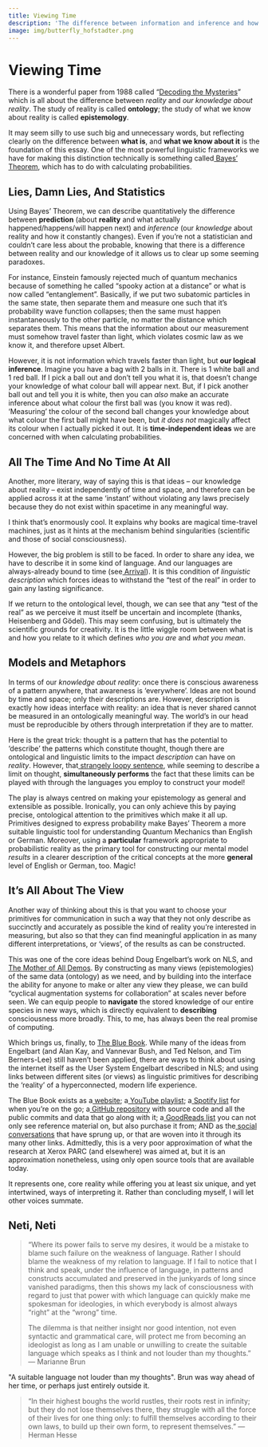 ```yaml
---
title: Viewing Time
description: 'The difference between information and inference and how to use the internet as the User System Engelbart described in NLS; with links between different sites as linguistic primitives for describing the ‘reality’ of a hyperconnected, modern life experience.'
image: img/butterfly_hofstadter.png
---
```


# Viewing Time

There is a wonderful paper from 1988 called “[Decoding the Mysteries](https://bayes.wustl.edu/etj/articles/cmystery.pdf)” which is all about the difference between _reality_ and _our knowledge about reality_. The study of reality is called **ontology**; the study of what we know about reality is called **epistemology**.

It may seem silly to use such big and unnecessary words, but reflecting clearly on the difference between **what is**, and **what we know about it** is the foundation of this essay. One of the most powerful linguistic frameworks we have for making this distinction technically is something called[ Bayes’ Theorem](https://en.wikipedia.org/wiki/Bayes%27_theorem), which has to do with calculating probabilities.


## Lies, Damn Lies, And Statistics

Using Bayes’ Theorem, we can describe quantitatively the difference between **prediction** (about **reality** and what actually happened/happens/will happen next) and _inference_ (our _knowledge_ about reality and how it constantly changes). Even if you’re not a statistician and couldn’t care less about the probable, knowing that there is a difference between reality and our knowledge of it allows us to clear up some seeming paradoxes.

For instance, Einstein famously rejected much of quantum mechanics because of something he called “spooky action at a distance” or what is now called “entanglement”. Basically, if we put two subatomic particles in the same state, then separate them and measure one such that it’s probability wave function collapses; then the same must happen instantaneously to the other particle, no matter the distance which separates them. This means that the information about our measurement must somehow travel faster than light, which violates cosmic law as we know it, and therefore upset Albert. 

However, it is not information which travels faster than light, but **our logical inference**. Imagine you have a bag with 2 balls in it. There is 1 white ball and 1 red ball. If I pick a ball out and don’t tell you what it is, that doesn’t change your knowledge of what colour ball will appear next. But, if I pick another ball out and tell you it is white, then you can _also_ make an accurate inference about what colour the first ball was (you know it was red). ‘Measuring’ the colour of the second ball changes your knowledge about what colour the first ball might have been, but _it does not_ magically affect its colour when I actually picked it out. It is **time-independent ideas** we are concerned with when calculating probabilities.


## All The Time And No Time At All

Another, more literary, way of saying this is that ideas – our knowledge about reality – exist independently of time and space, and therefore can be applied across it at the same ‘instant’ without violating any laws precisely because they do not exist within spacetime in any meaningful way.

I think that’s enormously cool. It explains why books are magical time-travel machines, just as it hints at the mechanism behind singularities (scientific and those of social consciousness). 

However, the big problem is still to be faced. In order to share any idea, we have to describe it in some kind of language. And our languages are always-already bound to time (see[ Arrival](https://www.youtube.com/watch?v=2ZpPMuvoaok)). It is this condition of _linguistic description_ which forces ideas to withstand the “test of the real” in order to gain any lasting significance.

If we return to the ontological level, though, we can see that any “test of the real” as we perceive it must itself be uncertain and incomplete (thanks, Heisenberg and Gödel). This may seem confusing, but is ultimately the scientific grounds for creativity. It is the little wiggle room between what is and how you relate to it which defines _who you are_ and _what you mean_.


## Models and Metaphors

In terms of our _knowledge about reality_: once there is conscious awareness of a pattern anywhere, that awareness is ‘everywhere’. Ideas are not bound by time and space; only their descriptions are. However, description is exactly how ideas interface with reality: an idea that is never shared cannot be measured in an ontologically meaningful way. The world’s in our head must be reproducible by others through interpretation if they are to matter. 

Here is the great trick: thought is a pattern that has the potential to ‘describe’ the patterns which constitute thought, though there are ontological and linguistic limits to the impact _description_ can have on _reality_. However, that[ strangely loopy sentence](https://www.youtube.com/watch?v=n8m7lFQ3njk), while seeming to describe a limit on thought, **simultaneously performs** the fact that these limits can be played with through the languages you employ to construct your model!

The play is always centred on making your epistemology as general and extensible as possible. Ironically, you can only achieve this by paying precise, ontological attention to the primitives which make it all up. Primitives designed to express probability make Bayes’ Theorem a more suitable linguistic tool for understanding Quantum Mechanics than English or German. Moreover, using a **particular** framework appropriate to probabilistic reality as the primary tool for constructing our mental model _results_ in a clearer description of the critical concepts at the more **general** level of English or German, too. Magic!


## It’s All About The View

Another way of thinking about this is that you want to choose your primitives for communication in such a way that they not only describe as succinctly and accurately as possible the kind of reality you’re interested in measuring, but also so that they can find meaningful application in as many different interpretations, or ‘views’, of the results as can be constructed. 

This was one of the core ideas behind Doug Engelbart’s work on NLS, and[ The Mother of All Demos](https://www.youtube.com/watch?v=yJDv-zdhzMY). By constructing as many views (epistemologies) of the same data (ontology) as we need, and by building into the interface the ability for anyone to make or alter any view they please, we can build “cyclical augmentation systems for collaboration” at scales never before seen. We can equip people to **navigate** the stored knowledge of our entire species in new ways, which is directly equivalent to **describing** consciousness more broadly. This, to me, has always been the real promise of computing.

Which brings us, finally, to [The Blue Book](https://thebluebook.co.za). While many of the ideas from Engelbart (and Alan Kay, and Vannevar Bush, and Ted Nelson, and Tim Berners-Lee) still haven’t been applied, there are ways to think about using the internet itself as the User System Engelbart described in NLS; and using links between different sites (or views) as linguistic primitives for describing the ‘reality’ of a hyperconnected, modern life experience.

The Blue Book exists as a[ website](https://thebluebook.co.za); a[ YouTube playlist](https://www.youtube.com/playlist?list=PL5ClmaG2tnPNgqWDBGCWAQxD0sYpbfPRK); a[ Spotify list](https://open.spotify.com/user/bc4op38um5wsevesslb315j64/playlist/1QgHaZK5j3vISmy338wgKb?si=y1pyj0TaQBSSC1MBS96oAw) for when you’re on the go; a[ GitHub repository](https://github.com/andytudhope/thebluebook) with source code and all the public commits and data that go along with it; a[ GoodReads list](https://www.goodreads.com/review/list/98176865-andy-tudhope?utf8=%E2%9C%93&shelf=the-blue-book&utf8=%E2%9C%93&title=andy-tudhope&sort=date_pub&order=d&per_page=70) you can not only see reference material on, but also purchase it from; AND as the[ social conversations](https://twitter.com/cryptowanderer/status/1151778816416768003) that have sprung up, or that are woven into it through its many other links. Admittedly, this is a very poor approximation of what the research at Xerox PARC (and elsewhere) was aimed at, but it is an approximation nonetheless, using only open source tools that are available today.

It represents one, core reality while offering you at least six unique, and yet intertwined, ways of interpreting it. Rather than concluding myself, I will let other voices summate.


## Neti, Neti

> “Where its power fails to serve my desires, it would be a mistake to blame such failure on the weakness of language. Rather I should blame the weakness of my relation to language. If I fail to notice that I think and speak, under the influence of language, in patterns and constructs accumulated and preserved in the junkyards of long since vanished paradigms, then this shows my lack of consciousness with regard to just that power with which language can quickly make me spokesman for ideologies, in which everybody is almost always “right” at the “wrong” time.
> 
> The dilemma is that neither insight nor good intention, not even syntactic and grammatical care, will protect me from becoming an ideologist as long as I am unable or unwilling to create the suitable language which speaks as I think and not louder than my thoughts.” — Marianne Brun

"A suitable language not louder than my thoughts". Brun was way ahead of her time, or perhaps just entirely outside it.

> “In their highest boughs the world rustles, their roots rest in infinity; but they do not lose themselves there, they struggle with all the force of their lives for one thing only: to fulfill themselves according to their own laws, to build up their own form, to represent themselves.” — Herman Hesse
